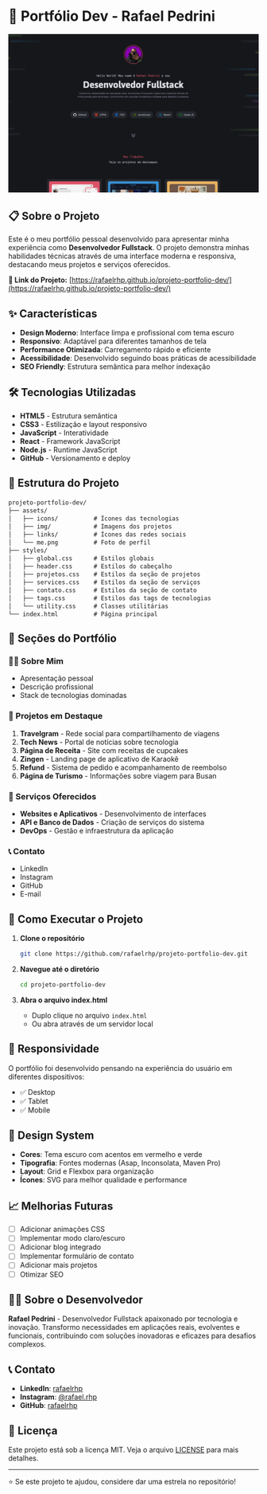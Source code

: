 # 🚀 Portfólio Dev - Rafael Pedrini

![Portfólio Dev](assets/readme.png)

## 📋 Sobre o Projeto

Este é o meu portfólio pessoal desenvolvido para apresentar minha experiência como **Desenvolvedor Fullstack**. O projeto demonstra minhas habilidades técnicas através de uma interface moderna e responsiva, destacando meus projetos e serviços oferecidos.

**🔗 Link do Projeto:** [https://rafaelrhp.github.io/projeto-portfolio-dev/](https://rafaelrhp.github.io/projeto-portfolio-dev/)

## ✨ Características

- **Design Moderno**: Interface limpa e profissional com tema escuro
- **Responsivo**: Adaptável para diferentes tamanhos de tela
- **Performance Otimizada**: Carregamento rápido e eficiente
- **Acessibilidade**: Desenvolvido seguindo boas práticas de acessibilidade
- **SEO Friendly**: Estrutura semântica para melhor indexação

## 🛠️ Tecnologias Utilizadas

- **HTML5** - Estrutura semântica
- **CSS3** - Estilização e layout responsivo
- **JavaScript** - Interatividade
- **React** - Framework JavaScript
- **Node.js** - Runtime JavaScript
- **GitHub** - Versionamento e deploy

## 📁 Estrutura do Projeto

```
projeto-portfolio-dev/
├── assets/
│   ├── icons/          # Ícones das tecnologias
│   ├── img/            # Imagens dos projetos
│   ├── links/          # Ícones das redes sociais
│   └── me.png          # Foto de perfil
├── styles/
│   ├── global.css      # Estilos globais
│   ├── header.css      # Estilos do cabeçalho
│   ├── projetos.css    # Estilos da seção de projetos
│   ├── services.css    # Estilos da seção de serviços
│   ├── contato.css     # Estilos da seção de contato
│   ├── tags.css        # Estilos das tags de tecnologias
│   └── utility.css     # Classes utilitárias
└── index.html          # Página principal
```

## 🎯 Seções do Portfólio

### 👨‍💻 Sobre Mim

- Apresentação pessoal
- Descrição profissional
- Stack de tecnologias dominadas

### 💼 Projetos em Destaque

1. **Travelgram** - Rede social para compartilhamento de viagens
2. **Tech News** - Portal de notícias sobre tecnologia
3. **Página de Receita** - Site com receitas de cupcakes
4. **Zingen** - Landing page de aplicativo de Karaokê
5. **Refund** - Sistema de pedido e acompanhamento de reembolso
6. **Página de Turismo** - Informações sobre viagem para Busan

### 🔧 Serviços Oferecidos

- **Websites e Aplicativos** - Desenvolvimento de interfaces
- **API e Banco de Dados** - Criação de serviços do sistema
- **DevOps** - Gestão e infraestrutura da aplicação

### 📞 Contato

- LinkedIn
- Instagram
- GitHub
- E-mail

## 🚀 Como Executar o Projeto

1. **Clone o repositório**

   ```bash
   git clone https://github.com/rafaelrhp/projeto-portfolio-dev.git
   ```

2. **Navegue até o diretório**

   ```bash
   cd projeto-portfolio-dev
   ```

3. **Abra o arquivo index.html**
   - Duplo clique no arquivo `index.html`
   - Ou abra através de um servidor local

## 📱 Responsividade

O portfólio foi desenvolvido pensando na experiência do usuário em diferentes dispositivos:

- ✅ Desktop
- ✅ Tablet
- ✅ Mobile

## 🎨 Design System

- **Cores**: Tema escuro com acentos em vermelho e verde
- **Tipografia**: Fontes modernas (Asap, Inconsolata, Maven Pro)
- **Layout**: Grid e Flexbox para organização
- **Ícones**: SVG para melhor qualidade e performance

## 📈 Melhorias Futuras

- [ ] Adicionar animações CSS
- [ ] Implementar modo claro/escuro
- [ ] Adicionar blog integrado
- [ ] Implementar formulário de contato
- [ ] Adicionar mais projetos
- [ ] Otimizar SEO

## 👨‍💻 Sobre o Desenvolvedor

**Rafael Pedrini** - Desenvolvedor Fullstack apaixonado por tecnologia e inovação. Transformo necessidades em aplicações reais, evolventes e funcionais, contribuindo com soluções inovadoras e eficazes para desafios complexos.

## 📞 Contato

- **LinkedIn**: [rafaelrhp](https://www.linkedin.com/in/rafaelrhp/)
- **Instagram**: [@rafael.rhp](https://www.instagram.com/rafael.rhp/)
- **GitHub**: [rafaelrhp](https://github.com/rafaelrhp)

## 📄 Licença

Este projeto está sob a licença MIT. Veja o arquivo [LICENSE](LICENSE) para mais detalhes.

---

⭐ Se este projeto te ajudou, considere dar uma estrela no repositório!
